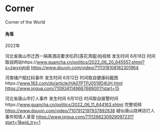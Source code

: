 # Corner
Corner of the World
#### 角落


2022年

河北省唐山市迁西一隔离酒店要求吃药(莲花清瘟)拍视频
发生时间   6月18日     时间取自网站https://www.guancha.cn/politics/2022_06_20_645557.shtml?s=zwyxgtjdt
https://www.douyin.com/video/7111318108182301964

河南储户赋红码事件
发生时间   6月12日     时间取自健康码截图https://www.163.com/dy/article/HA07PTPJ0519D4UH.html
https://www.ixigua.com/7109341149667689001?start=15

河北省唐山市打人事件
发生时间    6月10日   时间取自报警时间https://www.guancha.cn/politics/2022_06_11_644163.shtml
完整视频        https://www.douyin.com/video/7107912197937892638
疑似唐山烧烤店打人事件知情人录音        https://www.ixigua.com/7111266230929097231?start=1&wid_try=1
